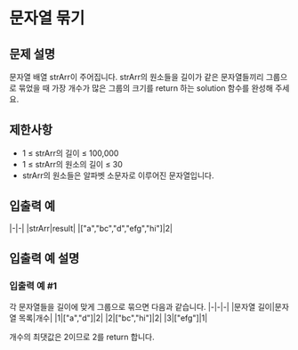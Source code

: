 # 문자열 묶기


## 문제 설명
문자열 배열 strArr이 주어집니다. strArr의 원소들을 길이가 같은 문자열들끼리 그룹으로 묶었을 때 가장 개수가 많은 그룹의 크기를 return 하는 solution 함수를 완성해 주세요.

## 제한사항
- 1 ≤ strArr의 길이 ≤ 100,000
- 1 ≤ strArr의 원소의 길이 ≤ 30
- strArr의 원소들은 알파벳 소문자로 이루어진 문자열입니다.

## 입출력 예
|-|-|
|strArr|result|
|["a","bc","d","efg","hi"]|2|

## 입출력 예 설명

### 입출력 예 #1
각 문자열들을 길이에 맞게 그룹으로 묶으면 다음과 같습니다.
|-|-|-|
|문자열 길이|문자열 목록|개수|
|1|["a","d"]|2|
|2|["bc","hi"]|2|
|3|["efg"]|1|

개수의 최댓값은 2이므로 2를 return 합니다.